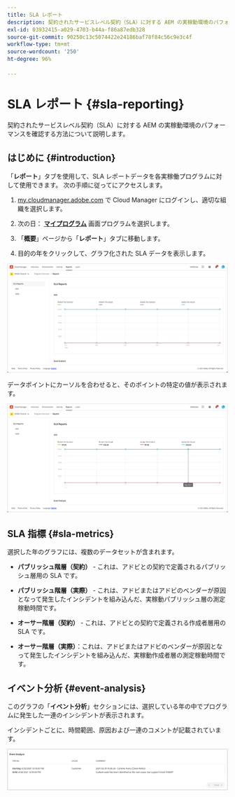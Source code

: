 ```yaml
---
title: SLA レポート
description: 契約されたサービスレベル契約（SLA）に対する AEM の実稼動環境のパフォーマンスを確認する方法について説明します。
exl-id: 03932415-a029-4703-b44a-f86a87edb328
source-git-commit: 90250c13c5074422e24186baf78f84c56c9e3c4f
workflow-type: tm+mt
source-wordcount: '250'
ht-degree: 96%

---
```



# SLA レポート {#sla-reporting}

契約されたサービスレベル契約（SLA）に対する AEM の実稼動環境のパフォーマンスを確認する方法について説明します。

## はじめに {#introduction}

「**レポート**」タブを使用して、SLA レポートデータを各実稼働プログラムに対して使用できます。 次の手順に従ってにアクセスします。

1. [my.cloudmanager.adobe.com](https://my.cloudmanager.adobe.com/) で Cloud Manager にログインし、適切な組織を選択します。

1. 次の日： **[マイプログラム](/help/implementing/cloud-manager/getting-access-to-aem-in-cloud/editing-programs.md#my-programs)** 画面プログラムを選択します。

1. 「**概要**」ページから「**レポート**」タブに移動します。

1. 目的の年をクリックして、グラフ化された SLA データを表示します。

![SLA グラフの例](assets/sla-reporting-1.png)

データポイントにカーソルを合わせると、そのポイントの特定の値が表示されます。

![詳細データの表示](assets/sla-reporting-b.png)

## SLA 指標 {#sla-metrics}

選択した年のグラフには、複数のデータセットが含まれます。

* **パブリッシュ階層（契約）** - これは、アドビとの契約で定義されるパブリッシュ層用の SLA です。

* **パブリッシュ階層（実際）** - これは、アドビまたはアドビのベンダーが原因となって発生したインシデントを組み込んだ、実稼動パブリッシュ層の測定稼動時間です。

* **オーサー階層（契約）** - これは、アドビとの契約で定義される作成者層用の SLA です。

* **オーサー階層（実際）**：これは、アドビまたはアドビのベンダーが原因となって発生したインシデントを組み込んだ、実稼動作成者層の測定稼動時間です。

## イベント分析 {#event-analysis}

このグラフの「**イベント分析**」セクションには、選択している年の中でプログラムに発生した一連のインシデントが表示されます。

インシデントごとに、時間範囲、原因および一連のコメントが記載されています。

![イベント分析の例](assets/sla-reporting-c.png)
